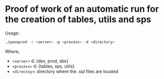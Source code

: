 # Proof of work of an automatic run for the creation of tables, utils and sps

Usage:

```bash
./pasoprod -c <server> -p <process> -d <directory>
```

Where,

+ `<server>` &in; {dev, prod, sbx}
+ `<process>` &in; {tables, sps, utils}
+ `<directoy>`: directory where the .sql files are located
